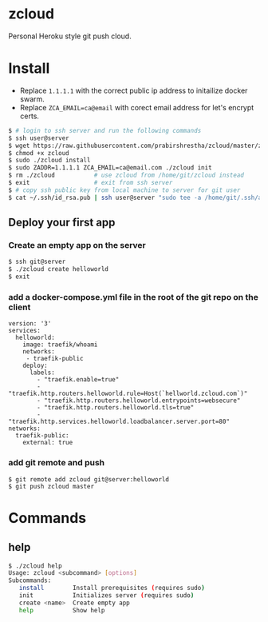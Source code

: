 # zcloud

Personal Heroku style git push cloud.

# Install

* Replace `1.1.1.1` with the correct public ip address to initailize docker
swarm.
* Replace `ZCA_EMAIL=ca@email` with corect email address for let's encrypt certs.

```bash
$ # login to ssh server and run the following commands
$ ssh user@server
$ wget https://raw.githubusercontent.com/prabirshrestha/zcloud/master/zcloud
$ chmod +x zcloud
$ sudo ./zcloud install
$ sudo ZADDR=1.1.1.1 ZCA_EMAIL=ca@email.com ./zcloud init
$ rm ./zcloud           # use zcloud from /home/git/zcloud instead
$ exit                  # exit from ssh server
$ # copy ssh public key from local machine to server for git user
$ cat ~/.ssh/id_rsa.pub | ssh user@server "sudo tee -a /home/git/.ssh/authorized_keys"
```

## Deploy your first app

### Create an empty app on the server

```bash
$ ssh git@server
$ ./zcloud create helloworld
$ exit
```

### add a docker-compose.yml file in the root of the git repo on the client

```docker
version: '3'
services:
  helloworld:
    image: traefik/whoami
    networks:
     - traefik-public
    deploy:
      labels:
        - "traefik.enable=true"
        - "traefik.http.routers.helloworld.rule=Host(`hellworld.zcloud.com`)"
        - "traefik.http.routers.helloworld.entrypoints=websecure"
        - "traefik.http.routers.helloworld.tls=true"
        - "traefik.http.services.helloworld.loadbalancer.server.port=80"
networks:
  traefik-public:
    external: true
```

### add git remote and push

```
$ git remote add zcloud git@server:helloworld
$ git push zcloud master
```

# Commands

## help

```bash
$ ./zcloud help
Usage: zcloud <subcommand> [options]
Subcommands:
   install        Install prerequisites (requires sudo)
   init           Initializes server (requires sudo)
   create <name>  Create empty app
   help           Show help
```
